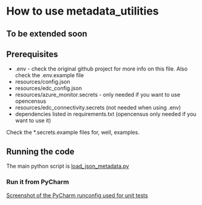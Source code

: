 How to use metadata_utilities
=============================

## To be extended soon

## Prerequisites

* .env - check the original github project for more info on this file. Also check the .env.example file
* resources/config.json
* resources/edc_config.json
* resources/azure_monitor.secrets - only needed if you want to use opencensus
* resources/edc_connectivity.secrets (not needed when using .env)
* dependencies listed in requirements.txt (opencensus only needed if you want to use it)

Check the *.secrets.example files for, well, examples.

## Running the code

The main python script is [load_json_metadata.py](load_json_metadata.py)

### Run it from PyCharm

[Screenshot of the PyCharm runconfig used for unit tests](docs/RunConfig-PyCharm.png)
